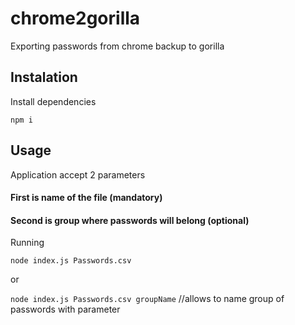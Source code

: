 # chrome2gorilla

Exporting passwords from chrome backup to gorilla

## Instalation

Install dependencies

`npm i`

## Usage

Application accept 2 parameters

#### First is name of the file (mandatory)

#### Second is group where passwords will belong (optional)

Running

`node index.js Passwords.csv`

or

`node index.js Passwords.csv groupName` //allows to name group of passwords with parameter
